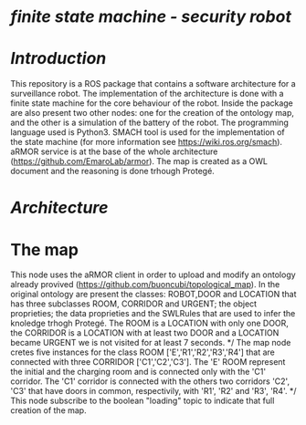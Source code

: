 # *finite state machine - security robot*

# *Introduction* 

This repository is a ROS package that contains a software architecture for a surveillance robot.
The implementation of the architecture is done with a finite state machine for the core behaviour of the robot.
Inside the package are also present two other nodes: one for the creation of the ontology map, and the other is a simulation of the battery of the robot.
The programming language used is Python3.
SMACH tool is used for the implementation of the state machine (for more information see https://wiki.ros.org/smach).
aRMOR service is at the base of the whole architecture (https://github.com/EmaroLab/armor).
The map is created as a OWL document and the reasoning is done trhough Protegé.

# *Architecture* 

# The map
This node uses the aRMOR client in order to upload and modify an ontology already provived (https://github.com/buoncubi/topological_map).
In the original ontology are present the classes: ROBOT,DOOR and LOCATION that has three subclasses ROOM, CORRIDOR and URGENT; the object proprieties; the data proprieties and the SWLRules that are used to infer the knoledge trhogh Protegé.
The ROOM is a LOCATION with only one DOOR, the CORRIDOR is a LOCATION with at least two DOOR and a LOCATION became URGENT we is not visited for at least 7 seconds. */
The map node cretes five instances for the class ROOM ['E','R1','R2','R3','R4'] that are connected with three CORRIDOR ['C1','C2','C3']. 
The 'E' ROOM represent the initial and the charging room and is connected only with the 'C1' corridor.
The 'C1' corridor is connected with the others two corridors 'C2', 'C3' that have doors in common, respectivily, with 'R1', 'R2' and 'R3', 'R4'. */
This node subscribe to the boolean "loading" topic to indicate that full creation of the map.
